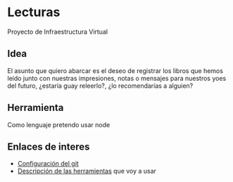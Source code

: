 # Lecturas
Proyecto de Infraestructura Virtual

## Idea

El asunto  que quiero abarcar es el deseo de registrar los libros que hemos leído junto con nuestras impresiones, notas o mensajes para nuestros yoes del futuro, ¿estaría guay releerlo?, ¿lo recomendarías a alguien?

## Herramienta

Como lenguaje pretendo usar node

## Enlaces de interes

- [Configuración del git](docs/configuracion-git.md)  
- [Descripción de las herramientas](docs/herramientas.md) que voy a usar

